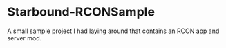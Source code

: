 # Starbound-RCONSample
A small sample project I had laying around that contains an RCON app and server mod.

